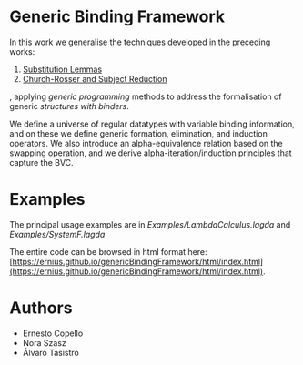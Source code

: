 # Generic Binding Framework

In this work we generalise the techniques developed in the preceding works:

1. [Substitution Lemmas](https://github.com/ernius/formalmetatheory-nominal)
2. [Church-Rosser and Subject Reduction](https://github.com/ernius/formalmetatheory-nominal-Church-Rosser)

, applying *generic programming* methods to address the formalisation of generic *structures with binders*.

We define a universe of regular datatypes with variable binding information, and on  these we define generic formation, elimination, and induction operators. We also introduce an alpha-equivalence relation based on the swapping operation, and we derive alpha-iteration/induction principles that capture the BVC.

# Examples

The principal usage examples are in *Examples/LambdaCalculus.lagda* and *Examples/SystemF.lagda*

The entire code can be browsed in html format here: [https://ernius.github.io/genericBindingFramework/html/index.html](https://ernius.github.io/genericBindingFramework/html/index.html).

# Authors

* Ernesto Copello 
* Nora Szasz      
* Álvaro Tasistro 



